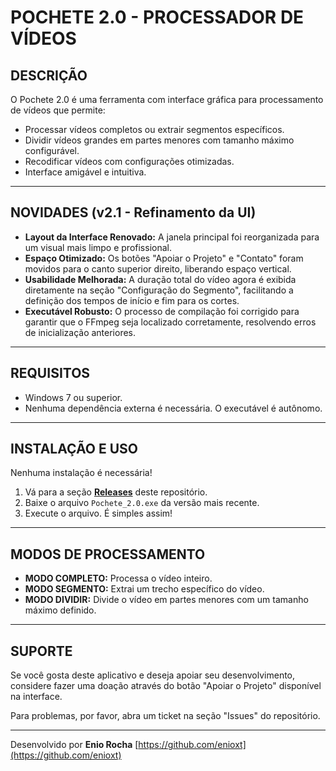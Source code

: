 # POCHETE 2.0 - PROCESSADOR DE VÍDEOS

## DESCRIÇÃO
O Pochete 2.0 é uma ferramenta com interface gráfica para processamento de vídeos que permite:
- Processar vídeos completos ou extrair segmentos específicos.
- Dividir vídeos grandes em partes menores com tamanho máximo configurável.
- Recodificar vídeos com configurações otimizadas.
- Interface amigável e intuitiva.

---

## NOVIDADES (v2.1 - Refinamento da UI)
- **Layout da Interface Renovado:** A janela principal foi reorganizada para um visual mais limpo e profissional.
- **Espaço Otimizado:** Os botões "Apoiar o Projeto" e "Contato" foram movidos para o canto superior direito, liberando espaço vertical.
- **Usabilidade Melhorada:** A duração total do vídeo agora é exibida diretamente na seção "Configuração do Segmento", facilitando a definição dos tempos de início e fim para os cortes.
- **Executável Robusto:** O processo de compilação foi corrigido para garantir que o FFmpeg seja localizado corretamente, resolvendo erros de inicialização anteriores.

---

## REQUISITOS
- Windows 7 ou superior.
- Nenhuma dependência externa é necessária. O executável é autônomo.

---

## INSTALAÇÃO E USO
Nenhuma instalação é necessária!
1. Vá para a seção **[Releases](https://github.com/enioxt/Pochete2.0/releases)** deste repositório.
2. Baixe o arquivo `Pochete_2.0.exe` da versão mais recente.
3. Execute o arquivo. É simples assim!

---

## MODOS DE PROCESSAMENTO
- **MODO COMPLETO:** Processa o vídeo inteiro.
- **MODO SEGMENTO:** Extrai um trecho específico do vídeo.
- **MODO DIVIDIR:** Divide o vídeo em partes menores com um tamanho máximo definido.

---

## SUPORTE
Se você gosta deste aplicativo e deseja apoiar seu desenvolvimento, considere fazer uma doação através do botão "Apoiar o Projeto" disponível na interface.

Para problemas, por favor, abra um ticket na seção "Issues" do repositório.

---

Desenvolvido por **Enio Rocha**
[https://github.com/enioxt](https://github.com/enioxt)